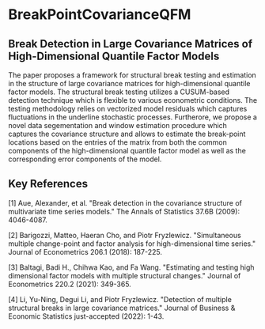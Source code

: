 # BreakPointCovarianceQFM

## Break Detection in Large Covariance Matrices of High-Dimensional Quantile Factor Models

The paper proposes a framework for structural break testing and estimation in the structure of large covariance matrices for high-dimensional quantile factor models. The structural break testing utilizes a CUSUM-based detection technique which is flexible to various econometric conditions. The testing methodology relies on vectorized model residuals which captures fluctuations in the underline stochastic processes. Furtherore, we propose a novel data segementation and window estimation procedure which captures the covariance structure and allows to estimate the break-point locations based on the entries of the matrix from both the common components of the high-dimensional quantile factor model as well as the corresponding error components of the model. 

## Key References

[1] Aue, Alexander, et al. "Break detection in the covariance structure of multivariate time series models." The Annals of Statistics 37.6B (2009): 4046-4087.

[2] Barigozzi, Matteo, Haeran Cho, and Piotr Fryzlewicz. "Simultaneous multiple change-point and factor analysis for high-dimensional time series." Journal of Econometrics 206.1 (2018): 187-225.

[3] Baltagi, Badi H., Chihwa Kao, and Fa Wang. "Estimating and testing high dimensional factor models with multiple structural changes." Journal of Econometrics 220.2 (2021): 349-365.

[4] Li, Yu-Ning, Degui Li, and Piotr Fryzlewicz. "Detection of multiple structural breaks in large covariance matrices." Journal of Business & Economic Statistics just-accepted (2022): 1-43.
